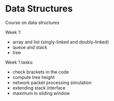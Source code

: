 # Data Structures
Course on data structures

Week 1:
- array and list (singly-linked and doubly-linked)
- queue and stack 
- tree

Week 1 tasks:
- check brackets in the code
- compute tree height
- network packet processing simulation
- extending stack interface
- maximum in sliding window
